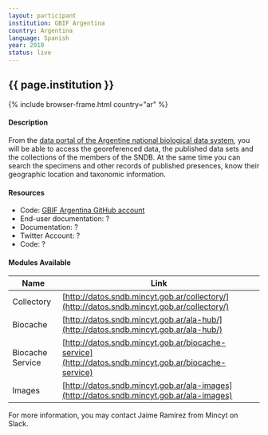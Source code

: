```yaml
---
layout: participant
institution: GBIF Argentina
country: Argentina
language: Spanish
year: 2010
status: live
---
```


## {{ page.institution }}

{% include browser-frame.html country="ar" %}

#### Description 

From the [data portal of the Argentine national biological data system](http://datos.sndb.mincyt.gob.ar/), you will be able to access the georeferenced data, the published data sets and the collections of the members of the SNDB. At the same time you can search the specimens and other records of published presences, know their geographic location and taxonomic information.

#### Resources

- Code: [GBIF Argentina GitHub account](https://github.com/gbifargentina)
- End-user documentation: ?
- Documentation: ?
- Twitter Account: ?
- Code: ?

#### Modules Available 

| Name             | Link                                                                                                 |
|------------------|------------------------------------------------------------------------------------------------------|
| Collectory       | [http://datos.sndb.mincyt.gob.ar/collectory/](http://datos.sndb.mincyt.gob.ar/collectory/)           |
| Biocache         | [http://datos.sndb.mincyt.gob.ar/ala-hub/](http://datos.sndb.mincyt.gob.ar/ala-hub/)                 |
| Biocache Service | [http://datos.sndb.mincyt.gob.ar/biocache-service](http://datos.sndb.mincyt.gob.ar/biocache-service) |
| Images           | [http://datos.sndb.mincyt.gob.ar/ala-images](http://datos.sndb.mincyt.gob.ar/ala-images)             |



For more information, you may contact Jaime Ramírez from Mincyt on Slack.
